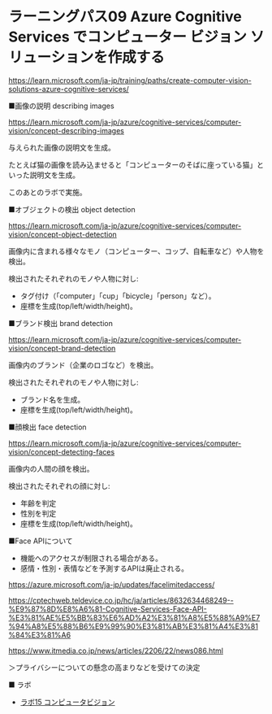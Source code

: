 # ラーニングパス09 Azure Cognitive Services でコンピューター ビジョン ソリューションを作成する

https://learn.microsoft.com/ja-jp/training/paths/create-computer-vision-solutions-azure-cognitive-services/


■画像の説明 describing images

https://learn.microsoft.com/ja-jp/azure/cognitive-services/computer-vision/concept-describing-images

与えられた画像の説明文を生成。

たとえば猫の画像を読み込ませると「コンピューターのそばに座っている猫」といった説明文を生成。

このあとのラボで実施。

■オブジェクトの検出 object detection

https://learn.microsoft.com/ja-jp/azure/cognitive-services/computer-vision/concept-object-detection

画像内に含まれる様々なモノ（コンピューター、コップ、自転車など）や人物を検出。

検出されたそれぞれのモノや人物に対し:
- タグ付け（「computer」「cup」「bicycle」「person」など）。
- 座標を生成(top/left/width/height)。

■ブランド検出 brand detection

https://learn.microsoft.com/ja-jp/azure/cognitive-services/computer-vision/concept-brand-detection

画像内のブランド（企業のロゴなど）を検出。

検出されたそれぞれのモノや人物に対し:
- ブランド名を生成。
- 座標を生成(top/left/width/height)。

■顔検出 face detection

https://learn.microsoft.com/ja-jp/azure/cognitive-services/computer-vision/concept-detecting-faces

画像内の人間の顔を検出。

検出されたそれぞれの顔に対し:
- 年齢を判定
- 性別を判定
- 座標を生成(top/left/width/height)。

■Face APIについて

- 機能へのアクセスが制限される場合がある。
- 感情・性別・表情などを予測するAPIは廃止される。

https://azure.microsoft.com/ja-jp/updates/facelimitedaccess/

https://cptechweb.teldevice.co.jp/hc/ja/articles/8632634468249--%E9%87%8D%E8%A6%81-Cognitive-Services-Face-API-%E3%81%AE%E5%BB%83%E6%AD%A2%E3%81%A8%E5%88%A9%E7%94%A8%E5%88%B6%E9%99%90%E3%81%AB%E3%81%A4%E3%81%84%E3%81%A6

https://www.itmedia.co.jp/news/articles/2206/22/news086.html

＞プライバシーについての懸念の高まりなどを受けての決定

■ ラボ

- [ラボ15 コンピュータビジョン](lab15.md)

<!--


■ ラボ手順書

英語版（最新。ブラウザの翻訳機能で日本語化して閲覧できます）
https://github.com/MicrosoftLearning/AI-102-AIEngineer

日本語翻訳版（若干古い可能性があります）
https://github.com/MicrosoftLearning/AI-102-AIEngineer.ja-jp

ラボのファイル（ダウンロードして展開すると Allfiles フォルダ以下にラボで使用するファイルがあります）
https://github.com/MicrosoftLearning/AI-102-AIEngineer/archive/refs/heads/master.zip

- ラボ16 ビデオインデクサー
- ラボ17 イメージ分類
- ラボ18 オブジェクト検出
- ラボ19 フェース
-->
